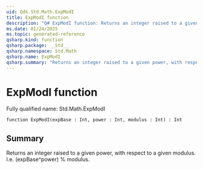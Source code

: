 ```yaml
---
uid: Qdk.Std.Math.ExpModI
title: ExpModI function
description: "Q# ExpModI function: Returns an integer raised to a given power, with respect to a given modulus. I.e. (expBase^power) % modulus."
ms.date: 01/24/2025
ms.topic: generated-reference
qsharp.kind: function
qsharp.package: __Std__
qsharp.namespace: Std.Math
qsharp.name: ExpModI
qsharp.summary: "Returns an integer raised to a given power, with respect to a given modulus. I.e. (expBase^power) % modulus."
---
```


# ExpModI function

Fully qualified name: Std.Math.ExpModI

```qsharp
function ExpModI(expBase : Int, power : Int, modulus : Int) : Int
```

## Summary
Returns an integer raised to a given power, with respect to a given
modulus. I.e. (expBase^power) % modulus.
